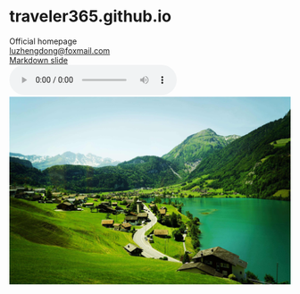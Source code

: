 # traveler365.github.io
Official homepage\
<luzhengdong@foxmail.com>\
[Markdown slide](slide.html)<br>
<audio id="audio" controls="controls" autoplay="autoplay" loop="loop" preload="auto">
      <source id="mp4" src="./hualixiehou.mp3" type="audio/mp3">测试audio
      <source          src="./hualixiehou.ogg" type="audio/ogg">
</audio><br>
![图片](swiss_scenery.jpeg "swiss scenery")  
